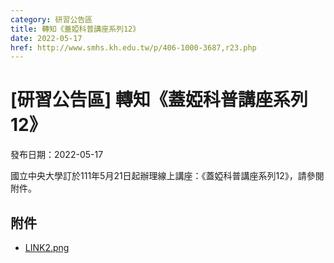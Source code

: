 ```yaml
---
category: 研習公告區
title: 轉知《蓋婭科普講座系列12》
date: 2022-05-17
href: http://www.smhs.kh.edu.tw/p/406-1000-3687,r23.php
---
```


# [研習公告區] 轉知《蓋婭科普講座系列12》

發布日期：2022-05-17

國立中央大學訂於111年5月21日起辦理線上講座：《蓋婭科普講座系列12》，請參閱附件。

## 附件

- [LINK2.png](https://www.smhs.kh.edu.tw/var/file/0/1000/attach/1/pta_3463_6309564_56715.png)
